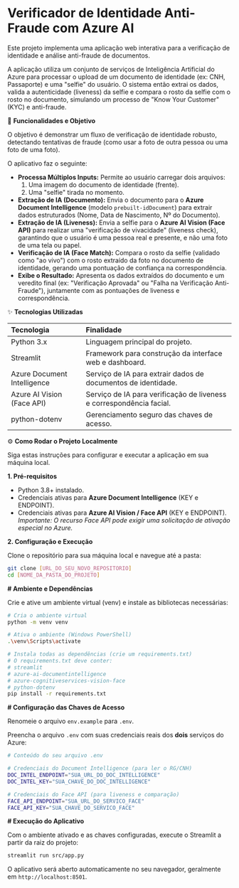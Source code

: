 # Verificador de Identidade Anti-Fraude com Azure AI

Este projeto implementa uma aplicação web interativa para a verificação de identidade e análise anti-fraude de documentos.

A aplicação utiliza um conjunto de serviços de Inteligência Artificial do Azure para processar o upload de um documento de identidade (ex: CNH, Passaporte) e uma "selfie" do usuário. O sistema então extrai os dados, valida a autenticidade (liveness) da selfie e compara o rosto da selfie com o rosto no documento, simulando um processo de "Know Your Customer" (KYC) e anti-fraude.

🎯 **Funcionalidades e Objetivo**

O objetivo é demonstrar um fluxo de verificação de identidade robusto, detectando tentativas de fraude (como usar a foto de outra pessoa ou uma foto de uma foto).

O aplicativo faz o seguinte:

  * **Processa Múltiplos Inputs:** Permite ao usuário carregar dois arquivos:
    1.  Uma imagem do documento de identidade (frente).
    2.  Uma "selfie" tirada no momento.
  * **Extração de IA (Documento):** Envia o documento para o **Azure Document Intelligence** (modelo `prebuilt-idDocument`) para extrair dados estruturados (Nome, Data de Nascimento, Nº do Documento).
  * **Extração de IA (Liveness):** Envia a selfie para o **Azure AI Vision (Face API)** para realizar uma "verificação de vivacidade" (liveness check), garantindo que o usuário é uma pessoa real e presente, e não uma foto de uma tela ou papel.
  * **Verificação de IA (Face Match):** Compara o rosto da selfie (validado como "ao vivo") com o rosto extraído da foto no documento de identidade, gerando uma pontuação de confiança na correspondência.
  * **Exibe o Resultado:** Apresenta os dados extraídos do documento e um veredito final (ex: "Verificação Aprovada" ou "Falha na Verificação Anti-Fraude"), juntamente com as pontuações de liveness e correspondência.

✨ **Tecnologias Utilizadas**

| Tecnologia | Finalidade |
| :--- | :--- |
| Python 3.x | Linguagem principal do projeto. |
| Streamlit | Framework para construção da interface web e dashboard. |
| Azure Document Intelligence | Serviço de IA para extrair dados de documentos de identidade. |
| Azure AI Vision (Face API) | Serviço de IA para verificação de liveness e correspondência facial. |
| python-dotenv | Gerenciamento seguro das chaves de acesso. |

⚙️ **Como Rodar o Projeto Localmente**

Siga estas instruções para configurar e executar a aplicação em sua máquina local.

**1. Pré-requisitos**

  * Python 3.8+ instalado.
  * Credenciais ativas para **Azure Document Intelligence** (KEY e ENDPOINT).
  * Credenciais ativas para **Azure AI Vision / Face API** (KEY e ENDPOINT). *Importante: O recurso Face API pode exigir uma solicitação de ativação especial no Azure.*

**2. Configuração e Execução**

Clone o repositório para sua máquina local e navegue até a pasta:

```bash
git clone [URL_DO_SEU_NOVO_REPOSITORIO]
cd [NOME_DA_PASTA_DO_PROJETO]
```

**\# Ambiente e Dependências**

Crie e ative um ambiente virtual (venv) e instale as bibliotecas necessárias:

```bash
# Cria o ambiente virtual
python -m venv venv

# Ativa o ambiente (Windows PowerShell)
.\venv\Scripts\activate

# Instala todas as dependências (crie um requirements.txt)
# O requirements.txt deve conter:
# streamlit
# azure-ai-documentintelligence
# azure-cognitiveservices-vision-face
# python-dotenv
pip install -r requirements.txt
```

**\# Configuração das Chaves de Acesso**

Renomeie o arquivo `env.example` para `.env`.

Preencha o arquivo `.env` com suas credenciais reais dos **dois** serviços do Azure:

```bash
# Conteúdo do seu arquivo .env

# Credenciais do Document Intelligence (para ler o RG/CNH)
DOC_INTEL_ENDPOINT="SUA_URL_DO_DOC_INTELLIGENCE"
DOC_INTEL_KEY="SUA_CHAVE_DO_DOC_INTELLIGENCE"

# Credenciais do Face API (para liveness e comparação)
FACE_API_ENDPOINT="SUA_URL_DO_SERVICO_FACE"
FACE_API_KEY="SUA_CHAVE_DO_SERVICO_FACE"
```

**\# Execução do Aplicativo**

Com o ambiente ativado e as chaves configuradas, execute o Streamlit a partir da raiz do projeto:

```bash
streamlit run src/app.py
```

O aplicativo será aberto automaticamente no seu navegador, geralmente em `http://localhost:8501`.
